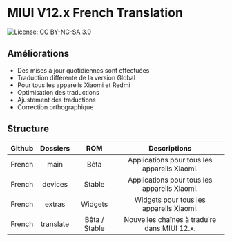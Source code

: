 # MIUI V12.x French Translation
[![License: CC BY-NC-SA 3.0](https://img.shields.io/badge/license-CC%20BY--NC--SA%203.0-lightgrey.svg)](http://creativecommons.org/licenses/by-nc-sa/3.0/)

## Améliorations
* Des mises à jour quotidiennes sont effectuées
* Traduction différente de la version Global
* Pour tous les appareils Xiaomi et Redmi
* Optimisation des traductions
* Ajustement des traductions
* Correction orthographique

## Structure
Github |  Dossiers | ROM | Descriptions
:------------: | :------------:| :------------:| :------------:
French | main | Bêta | Applications pour tous les appareils Xiaomi.
French | devices | Stable | Applications pour tous les appareils Xiaomi.
French | extras | Widgets | Widgets pour tous les appareils Xiaomi.
French | translate | Bêta / Stable | Nouvelles chaînes à traduire dans MIUI 12.x.